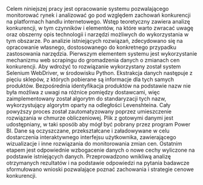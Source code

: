 Celem niniejszej pracy jest opracowanie systemu pozwalającego monitorować rynek i analizować go pod względem zachowań konkurencji na platformach handlu internetowego. Wstęp teoretyczny zawiera analizę konkurencji, w tym czynników i elementów, na które warto zwracać uwagę oraz obszerny opis technologii i narzędzi możliwych do wykorzystania w tym obszarze. Po analizie istniejących rozwiązań, zdecydowano się na opracowanie własnego, dostosowanego do konkretnego przypadku zastosowania narzędzia. Pierwszym elementem systemu jest wykorzystanie mechanizmu web scrapingu do gromadzenia danych o zmianach cen konkurencji. Aby wdrożyć to rozwiązanie wykorzystany został system Selenium WebDriver, w środowisku Python. Ekstrakcja danych następuje z pięciu sklepów, z których pobierane są informacje dla tych samych produktów. Bezpośrednia identyfikacja produktów na podstawie nazw nie była możliwa z uwagi na różnice pomiędzy dostawcami, więc zaimplementowany został algorytm do standaryzacji tych nazw, wykorzystujący algorytm oparty na odległości Levenshteina. Cały powyższy proces został zautomatyzowany poprzez umieszczenie rozwiązania w chmurze obliczeniowej. Plik z gotowymi danymi jest udostępniany, w taki sposób aby mógł być pobrany przez program Power BI. Dane są oczyszczane, przekształcane i załadowywane w celu dostarczenia interaktywnego interfejsu użytkownika, zawierającego wizualizacje i inne rozwiązania do monitorowania zmian cen. Ostatnim etapem jest odpowiednie wzbogacenie danych o nowe cechy wyliczone na podstawie istniejących danych. Przeprowadzono wnikliwą analizę otrzymanych rezultatów i na podstawie odpowiedzi na pytania badawcze sformułowano wnioski pozwalające poznać zachowania i strategie cenowe konkurencji.
